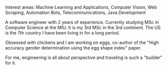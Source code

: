 Interest areas: Machine Learning and Applications, Computer Vision, Web Scraping, Automation Bots, Telecommunications, Java Development  

A software engineer with 2 years of experience. Currently studying MSc in Computer Science at the MIU. It is my 3rd MSc in the 3rd continent. The US is the 7th country I have been living in for a long period.

Obsessed with chickens and I am working on eggs, co-author of the "High accuracy gender determination using the egg shape index" paper.

For me, engineering is all about perspective and traveling is such a "builder" for it.
